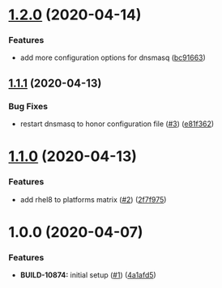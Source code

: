 # [1.2.0](https://github.com/mongodb-ansible-roles/ansible-role-dnsmasq/compare/v1.1.1...v1.2.0) (2020-04-14)


### Features

* add more configuration options for dnsmasq ([bc91663](https://github.com/mongodb-ansible-roles/ansible-role-dnsmasq/commit/bc916634d190620ef366183c01c04a8666d3f164))

## [1.1.1](https://github.com/mongodb-ansible-roles/ansible-role-dnsmasq/compare/v1.1.0...v1.1.1) (2020-04-13)


### Bug Fixes

* restart dnsmasq to honor configuration file ([#3](https://github.com/mongodb-ansible-roles/ansible-role-dnsmasq/issues/3)) ([e81f362](https://github.com/mongodb-ansible-roles/ansible-role-dnsmasq/commit/e81f362c257d5ad8e492ad1546ee7cf19747eaed))

# [1.1.0](https://github.com/mongodb-ansible-roles/ansible-role-dnsmasq/compare/v1.0.0...v1.1.0) (2020-04-13)


### Features

* add rhel8 to platforms matrix ([#2](https://github.com/mongodb-ansible-roles/ansible-role-dnsmasq/issues/2)) ([2f7f975](https://github.com/mongodb-ansible-roles/ansible-role-dnsmasq/commit/2f7f975d26177e8128dcd210d48ce2d9f0421789))

# 1.0.0 (2020-04-07)


### Features

* **BUILD-10874:** initial setup ([#1](https://github.com/mongodb-ansible-roles/ansible-role-dnsmasq/issues/1)) ([4a1afd5](https://github.com/mongodb-ansible-roles/ansible-role-dnsmasq/commit/4a1afd5bb9dadba3e69d243f81e80b2183b30a47))
